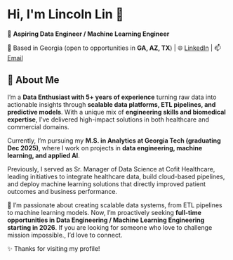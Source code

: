 
<!--
**lincolnilreb/lincolnilreb** is a ✨ _special_ ✨ repository because its `README.md` (this file) appears on your GitHub profile.

## Hi there 👋
Here are some ideas to get you started:

- 🔭 I’m currently working on ...
- 🌱 I’m currently learning ...
- 👯 I’m looking to collaborate on ...
- 🤔 I’m looking for help with ...
- 💬 Ask me about ...
- 📫 How to reach me: ...
- 😄 Pronouns: ...
- ⚡ Fun fact: ...
-->


# Hi, I'm Lincoln Lin 👋  

🎯 **Aspiring Data Engineer / Machine Learning Engineer**  

📍 Based in Georgia (open to opportunities in **GA, AZ, TX**)  | 🌐 [LinkedIn](https://linkedin.com/in/lincolnilreb) | 📫 [Email](mailto:lincolnilreb@gmail.com)



## 🔭 About Me
I’m a **Data Enthusiast with 5+ years of experience** turning raw data into actionable insights through **scalable data platforms, ETL pipelines, and predictive models**. With a unique mix of **engineering skills and biomedical expertise**, I’ve delivered high-impact solutions in both healthcare and commercial domains.  

Currently, I’m pursuing my **M.S. in Analytics at Georgia Tech (graduating Dec 2025)**, where I work on projects in **data engineering, machine learning, and applied AI**.  

Previously, I served as Sr. Manager of Data Science at Cofit Healthcare, leading initiatives to integrate healthcare data, build cloud-based pipelines, and deploy machine learning solutions that directly improved patient outcomes and business performance.  

🚀 I’m passionate about creating scalable data systems, from ETL pipelines to machine learning models. Now, I’m proactively seeking **full-time opportunities in Data Engineering / Machine Learning Engineering starting in 2026**. If you are looking for someone who love to challenge mission impossible., I’d love to connect.

✨ Thanks for visiting my profile!


<!--

## 🛠 Skills & Tools  
**Programming & Data**  
`Python` `SQL` `R` `SAS` `Linux`  

**Cloud & Data Engineering**  
`AWS (S3, EC2, Glue, Redshift)` `GCP (BigQuery, Cloud Storage, Dataproc)` `MySQL` `PySpark`  

**Machine Learning & AI**  
`Regression` `Random Forest` `XGBoost` `LightGBM` `KMeans` `GMM` `DBSCAN`  
`Deep Learning (CNN, LSTM, Transformers)` with **PyTorch**, **TensorFlow**, **scikit-learn**  

**Visualization**  
`Tableau` `Looker Studio` `ggplot2` `matplotlib` `seaborn`  

---

## 📂 Featured Projects  

- **AutonomOS On Board (AOB)** – Deployed **RF-DETR object detection** models with full **MLOps pipeline** on NVIDIA Jetson AGX Orin [[Repo]](https://github.com/lincolnilreb)  
- **Speech Emotion Recognition** – Fine-tuned **Wav2Vec2 & Whisper** with LoRA/QLoRA for emotion classification (+84% accuracy) [[Repo]](https://github.com/lincolnilreb)  
- **End-to-End Data Lakehouse Pipeline** – Built scalable **ETL pipeline (S3 → Glue/PySpark → Redshift)** processing **50M+ records** with 65% latency reduction [[Repo]](https://github.com/lincolnilreb)  
- **H&M Fashion Recommendation System** – Applied **PCA, clustering, LightGBM** to reach **0.99 HIT rate** [[Repo]](https://github.com/lincolnilreb)  

-->
<!--
---

## 📊 GitHub Stats  

![GitHub stats](https://github-readme-stats.vercel.app/api?username=lincolnilreb&show_icons=true&theme=default)  
-->




